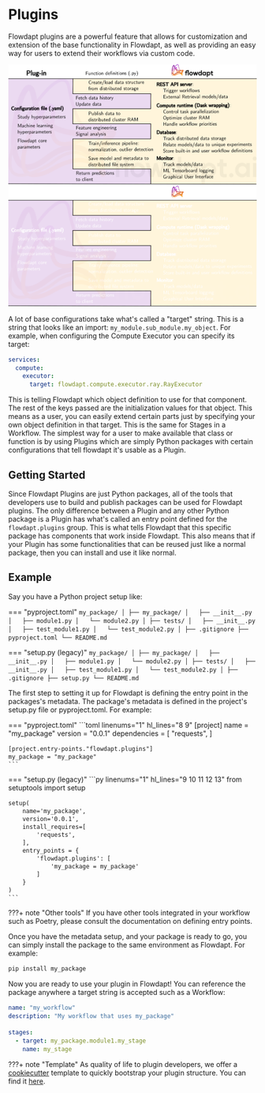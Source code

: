 # Plugins

Flowdapt plugins are a powerful feature that allows for customization and extension of the base functionality in Flowdapt, as well as providing an easy way for users to extend their workflows via custom code.

![flowdapt plugin](../../assets/flowdapt_plugin_light.png#only-light)
![flowdapt plugin](../../assets/flowdapt_plugin_dark.png#only-dark)

A lot of base configurations take what's called a "target" string. This is a string that looks like an import: `my_module.sub_module.my_object`. For example, when configuring the Compute Executor you can specify its target:

```yaml
services:
  compute:
    executor:
      target: flowdapt.compute.executor.ray.RayExecutor
```

This is telling Flowdapt which object definition to use for that component. The rest of the keys passed are the initialization values for that object. This means as a user, you can easily extend certain parts just by specifying your own object definition in that target. This is the same for Stages in a Workflow. The simplest way for a user to make available that class or function is by using Plugins which are simply Python packages with certain configurations that tell flowdapt it's usable as a Plugin.

## Getting Started

Since Flowdapt Plugins are just Python packages, all of the tools that developers use to build and publish packages can be used for Flowdapt plugins. The only difference between a Plugin and any other Python package is a Plugin has what's called an entry point defined for the `flowdapt.plugins` group. This is what tells Flowdapt that this specific package has components that work inside Flowdapt. This also means that if your Plugin has some functionalities that can be reused just like a normal package, then you can install and use it like normal.

## Example

Say you have a Python project setup like:

=== "pyproject.toml"
    ```
    my_package/
    │
    ├── my_package/
    │   ├── __init__.py
    │   ├── module1.py
    │   └── module2.py
    │
    ├── tests/
    │   ├── __init__.py
    │   ├── test_module1.py
    │   └── test_module2.py
    │
    ├── .gitignore
    ├── pyproject.toml
    └── README.md
    ```

=== "setup.py (legacy)"
    ```
    my_package/
    │
    ├── my_package/
    │   ├── __init__.py
    │   ├── module1.py
    │   └── module2.py
    │
    ├── tests/
    │   ├── __init__.py
    │   ├── test_module1.py
    │   └── test_module2.py
    │
    ├── .gitignore
    ├── setup.py
    └── README.md
    ```

The first step to setting it up for Flowdapt is defining the entry point in the packages's metadata. The package's metadata is defined in the project's setup.py file or pyproject.toml. For example:

=== "pyproject.toml"
    ```toml linenums="1" hl_lines="8 9"
    [project]
    name = "my_package"
    version = "0.0.1"
    dependencies = [
        "requests",
    ]

    [project.entry-points."flowdapt.plugins"]
    my_package = "my_package"
    ```

=== "setup.py (legacy)"
    ```py linenums="1" hl_lines="9 10 11 12 13"
    from setuptools import setup

    setup(
        name='my_package',
        version='0.0.1',
        install_requires=[
            'requests',
        ],
        entry_points = {
            'flowdapt.plugins': [
                'my_package = my_package'
            ]
        }
    )
    ```

???+ note "Other tools"
    If you have other tools integrated in your workflow such as Poetry, please consult the documentation on defining entry points.


Once you have the metadata setup, and your package is ready to go, you can simply install the package to the same environment as Flowdapt. For example:

```bash
pip install my_package
```

Now you are ready to use your plugin in Flowdapt! You can reference the package anywhere a target string is accepted such as a Workflow:

```yaml
name: "my_workflow"
description: "My workflow that uses my_package"

stages:
  - target: my_package.module1.my_stage
    name: my_stage
```

???+ note "Template"
    As quality of life to plugin developers, we offer a [cookiecutter](https://github.com/cookiecutter/cookiecutter) template to quickly bootstrap your plugin structure. You can find it [here](https://github.com/emergentmethods/cookiecutter-flowdapt-plugin).